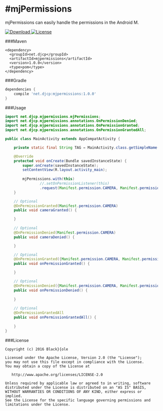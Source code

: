 #mjPermissions
=====
mjPermissions can easily handle the permissions in the Android M.

[ ![Download](https://api.bintray.com/packages/blackdole/maven/mjpermissions/images/download.svg) ](https://bintray.com/blackdole/maven/mjpermissions/_latestVersion)[![License](https://img.shields.io/badge/license-Apache%202-blue.svg)](https://www.apache.org/licenses/LICENSE-2.0)

###Maven
```
<dependency>
  <groupId>net.djcp</groupId>
  <artifactId>mjpermissions</artifactId>
  <version>1.0.0</version>
  <type>pom</type>
</dependency>
```

###Gradle
```groovy
dependencies { 
    compile 'net.djcp:mjpermissions:1.0.0'
}
```

###Usage
```java
import net.djcp.mjpermissions.mjPermissions;
import net.djcp.mjpermissions.annotations.OnPermissionDenied;
import net.djcp.mjpermissions.annotations.OnPermissionGranted;
import net.djcp.mjpermissions.annotations.OnPermissionGrantedAll;

public class MainActivity extends AppCompatActivity {

    private static final String TAG = MainActivity.class.getSimpleName();

    @Override
    protected void onCreate(Bundle savedInstanceState) {
        super.onCreate(savedInstanceState);
        setContentView(R.layout.activity_main);
        
        mjPermissions.with(this)
                //.setOnPermissionListener(this)
                .request(Manifest.permission.CAMERA, Manifest.permission.RECORD_AUDIO, Manifest.permission.WRITE_EXTERNAL_STORAGE);
    }

    // Optional
    @OnPermissionGranted(Manifest.permission.CAMERA)
    public void cameraGranted() {

    }
    
    // Optional
    @OnPermissionDenied(Manifest.permission.CAMERA)
    public void cameraDenied() {

    }

    // Optional
    @OnPermissionGranted({Manifest.permission.CAMERA, Manifest.permission.RECORD_AUDIO, Manifest.permission.WRITE_EXTERNAL_STORAGE})
    public void onPermissionGranted() {

    }

    // Optional
    @OnPermissionDenied({Manifest.permission.CAMERA, Manifest.permission.RECORD_AUDIO, Manifest.permission.WRITE_EXTERNAL_STORAGE})
    public void onPermissionDenied() {
    
    }
    
    // Optional
    @OnPermissionGrantedAll
    public void onPermissionGrantedAll() {
    
    }
}
```

###License
    
    Copyright (c) 2016 Black}{ole
    
    Licensed under the Apache License, Version 2.0 (the "License");
    you may not use this file except in compliance with the License.
    You may obtain a copy of the License at

       http://www.apache.org/licenses/LICENSE-2.0

    Unless required by applicable law or agreed to in writing, software
    distributed under the License is distributed on an "AS IS" BASIS,
    WITHOUT WARRANTIES OR CONDITIONS OF ANY KIND, either express or implied.
    See the License for the specific language governing permissions and
    limitations under the License.
